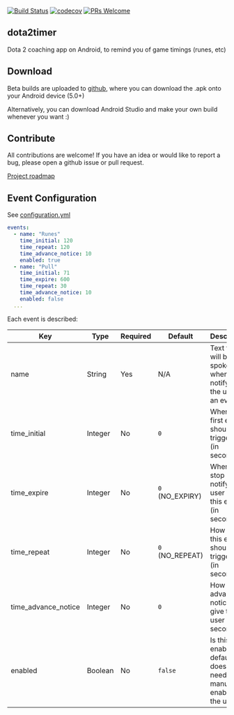 [![Build Status](https://travis-ci.org/cannawen/dota2timer.svg?branch=master)](https://travis-ci.org/cannawen/dota2timer) [![codecov](https://codecov.io/gh/cannawen/dota2timer/branch/master/graph/badge.svg)](https://codecov.io/gh/cannawen/dota2timer) [![PRs Welcome](https://img.shields.io/badge/PRs-welcome-brightgreen.svg?style=flat-square)](https://opensource.guide/how-to-contribute/)

## dota2timer

Dota 2 coaching app on Android, to remind you of game timings (runes, etc)

## Download

Beta builds are uploaded to [github](https://github.com/cannawen/dota2timer/releases), where you can download the .apk onto your Android device (5.0+)

Alternatively, you can download Android Studio and make your own build whenever you want :)

## Contribute

All contributions are welcome! If you have an idea or would like to report a bug, please open a github issue or pull request.

[Project roadmap](https://github.com/cannawen/dota2timer/projects/1)

## Event Configuration

See [configuration.yml](app/src/main/assets/configuration.yml)
```yaml
events:
  - name: "Runes"
    time_initial: 120
    time_repeat: 120
    time_advance_notice: 10
    enabled: true
  - name: "Pull"
    time_initial: 71
    time_expire: 600
    time_repeat: 30
    time_advance_notice: 10
    enabled: false
  ...
```
Each event is described:

| Key | Type | Required | Default | Description |
| --- | --- | --- | --- | --- |
| name | String | Yes | N/A | Text that will be spoken when notifying the user of an event |
| time_initial | Integer | No | `0` | When the first event should be triggered (in seconds) |
| time_expire | Integer | No | `0` (NO_EXPIRY) | When to stop notifying user about this event (in seconds) |
| time_repeat | Integer | No | `0` (NO_REPEAT) | How often this event should be triggered (in seconds) |
| time_advance_notice | Integer | No | `0` | How much advance notice to give the user (in seconds) |
| enabled | Boolean | No | `false` | Is this event enabled by default, or does it need to be manually enabled by the user? |
